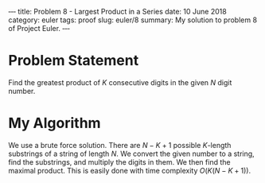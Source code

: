 ‐‐‐
title: Problem 8 - Largest Product in a Series
date: 10 June 2018
category: euler
tags: proof
slug: euler/8
summary: My solution to problem 8 of Project Euler.
‐‐‐

# Problem Statement

Find the greatest product of $K$ consecutive digits in the given $N$ digit number.

# My Algorithm

We use a brute force solution.
There are $N-K+1$ possible $K$-length substrings of a string of length $N$.
We convert the given number to a string, find the substrings, and multiply the digits in them.
We then find the maximal product.
This is easily done with time complexity $O(K(N-K+1))$.